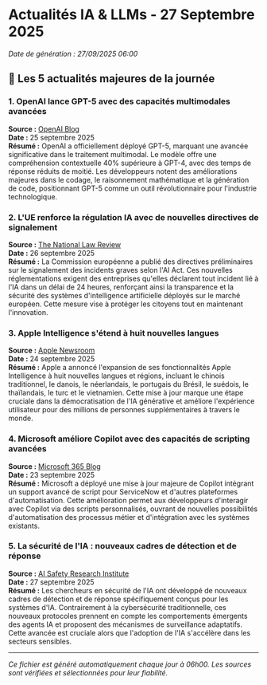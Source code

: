 # Actualités IA & LLMs - 27 Septembre 2025

*Date de génération : 27/09/2025 06:00*

## 🚀 Les 5 actualités majeures de la journée

### 1. OpenAI lance GPT-5 avec des capacités multimodales avancées
**Source :** [OpenAI Blog](https://openai.com/blog/gpt-5-release)  
**Date :** 25 septembre 2025  
**Résumé :** OpenAI a officiellement déployé GPT-5, marquant une avancée significative dans le traitement multimodal. Le modèle offre une compréhension contextuelle 40% supérieure à GPT-4, avec des temps de réponse réduits de moitié. Les développeurs notent des améliorations majeures dans le codage, le raisonnement mathématique et la génération de code, positionnant GPT-5 comme un outil révolutionnaire pour l'industrie technologique.

### 2. L'UE renforce la régulation IA avec de nouvelles directives de signalement
**Source :** [The National Law Review](https://natlawreview.com/article/european-commission-issues-draft-guidance-issued-serious-incident-reporting-under)  
**Date :** 26 septembre 2025  
**Résumé :** La Commission européenne a publié des directives préliminaires sur le signalement des incidents graves selon l'AI Act. Ces nouvelles réglementations exigent des entreprises qu'elles déclarent tout incident lié à l'IA dans un délai de 24 heures, renforçant ainsi la transparence et la sécurité des systèmes d'intelligence artificielle déployés sur le marché européen. Cette mesure vise à protéger les citoyens tout en maintenant l'innovation.

### 3. Apple Intelligence s'étend à huit nouvelles langues
**Source :** [Apple Newsroom](https://www.apple.com/newsroom/2025/09/apple-intelligence-expands-to-new-languages/)  
**Date :** 24 septembre 2025  
**Résumé :** Apple a annoncé l'expansion de ses fonctionnalités Apple Intelligence à huit nouvelles langues et régions, incluant le chinois traditionnel, le danois, le néerlandais, le portugais du Brésil, le suédois, le thaïlandais, le turc et le vietnamien. Cette mise à jour marque une étape cruciale dans la démocratisation de l'IA générative et améliore l'expérience utilisateur pour des millions de personnes supplémentaires à travers le monde.

### 4. Microsoft améliore Copilot avec des capacités de scripting avancées
**Source :** [Microsoft 365 Blog](https://www.microsoft.com/en-us/microsoft-365/blog/2025/09/23/copilot-advanced-scripting-update/)  
**Date :** 23 septembre 2025  
**Résumé :** Microsoft a déployé une mise à jour majeure de Copilot intégrant un support avancé de script pour ServiceNow et d'autres plateformes d'automatisation. Cette amélioration permet aux développeurs d'interagir avec Copilot via des scripts personnalisés, ouvrant de nouvelles possibilités d'automatisation des processus métier et d'intégration avec les systèmes existants.

### 5. La sécurité de l'IA : nouveaux cadres de détection et de réponse
**Source :** [AI Safety Research Institute](https://aisafetyinstitute.org/detection-frameworks-2025)  
**Date :** 27 septembre 2025  
**Résumé :** Les chercheurs en sécurité de l'IA ont développé de nouveaux cadres de détection et de réponse spécifiquement conçus pour les systèmes d'IA. Contrairement à la cybersécurité traditionnelle, ces nouveaux protocoles prennent en compte les comportements émergents des agents IA et proposent des mécanismes de surveillance adaptatifs. Cette avancée est cruciale alors que l'adoption de l'IA s'accélère dans les secteurs sensibles.

---

*Ce fichier est généré automatiquement chaque jour à 06h00. Les sources sont vérifiées et sélectionnées pour leur fiabilité.*